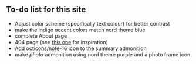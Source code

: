 ## To-do list for this site

- Adjust color scheme (specifically text colour) for better contrast
- make the indigo accent colors match nord theme blue
- complete About page
- 404 page (see [this one](https://www.wayside.studio/404) for inspiration)
- Add octicons/note-16 icon to the summary admonition
- make *photo* admonition using nord theme purple and a photo frame icon
